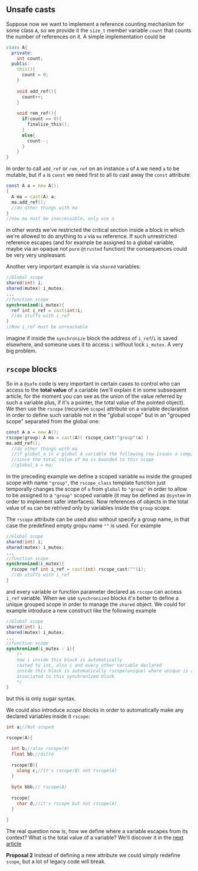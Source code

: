 ## Unsafe casts
Suppose now we want to implement a reference counting mechanism for some class `A`, so we provide it the `size_t` member variable `count` that counts the number of references on it.
A simple implementation could be
```` d
class A{
  private:
    int count;
  public:
    this(){
      count = 0;
    }
    
    void add_ref(){
      count++;
    }
    
    void rem_ref(){
      if(count == 0){
        finalize_this();
      }
      else{
        count--;
      }
    }
}
````

In order to call `add_ref` or `rem_ref` on an instance `a` of `A` we need `a` to be mutable, but if `a` is `const` we need first to all to cast away the `const` attribute:
```` d
const A a = new A();
{
  A ma = cast(A) a;
  ma.add_ref();
  //do other things with ma
}
//now ma must be inaccessible, only use a
````
in other words we've restricted the critical section inside a block in which we're allowed to do anything to `a` via `ma` reference. If such unrestricted reference escapes (and for example be assigned to a global variable, maybe via an opaque not `pure` `@trusted` function) the consequences could be very very unpleasant.

Another very important example is via `shared` variables:
```` d
//Global scope
shared(int) i;
shared(mutex) i_mutex;
...
//function scope
synchronized(i_mutex){
  ref int i_ref = cast(int)i;
  //do stuffs with i_ref
}
//Now i_ref must be unreachable
````
imagine if inside the `synchronize` block the address of `i_ref`/`i` is saved elsewhere, and someone uses it to access `i` without lock `i_mutex`. A very big problem.

## `rscope` blocks

So in a `@safe` code is very important in certain cases to control who can access to the **total value** of a cariable (we'll explain it in some subsequent article, for the moment you can see as the union of the value referred by such a variable plus, if it's a pointer, the total value of the pointed object). We then use the `rscope` (recursive `scope`) attribute on a variable declaration in order to define such variable not in the "global scope" but in an "grouped scope" separated from the global one:
```` d
const A a = new A();
rscope(group) A ma = cast(A)( rscope_cast!"group"(a) )
ma.add_ref();
  //do other things with ma
  //if global_a is a global A variable the following row issues a compile time error 
  //since the total value of ma is bounded to this scope
  //global_a = ma;
````
In the preceding example we define a scoped variable `ma` inside the grouped scope with name `"group"`, the `rscope_class` template function just temporally changes the scope of `a` from `global` to `"group"` in order to allow to be assigned to a `"group"` scoped variable (it may be defined as `@system` in order to implement safer interfaces). Now references of objects in the total value of `ma` can be retrived only by variables inside the `group` scope.

The `rscope` attribute can be used also without specify a group name, in that case the predefined empty gropu name `""` is used. For example
```` d
//Global scope
shared(int) i;
shared(mutex) i_mutex;
...
//function scope
synchronized(i_mutex){
  rscope ref int i_ref = cast(int) rscope_cast!""(i);
  //do stuffs with i_ref
}
````
and every variable or function parameter declared as `rscope` can access `i_ref` variable. When we use `synchronized` blocks it's better to define a unique grouped scope in order to manage the `shared` object. We could for example introduce a new construct like the following example
```` d
//Global scope
shared(int) i;
shared(mutex) i_mutex;
...
//function scope
synchronized(i_mutex : i){
    /*
    now i inside this block is automatically 
    casted to int, also i and every other variable declared
    inside this block is automatically rscope(unique) where unique is an unique name 
    associated to this synchronized block
    */
}
````
but this is only sugar syntax.

We could also introduce *scope blocks* in order to automatically make any declared variables inside it `rscope`:

````d
int a;//Not scoped

rscope(A){

  int b;//also rscope(A)
  float bb;//ditto
  
  rscope(B){
    ulong c;//it's rscope(B) not rscope(A)
  }
  
  byte bbb;// rscope(A)
  
  rscope{
    char d;//it's rscope but not rscope(A)
  }
  
}
````

The real question now is, how we define where a variable escapes from its context? What is the total value of a variable? We'll discover it in the [next article](total_value.md)

**Proposal 2** Instead of defining a new attribute we could simply redefine `scope`, but a lot of legacy code will break.
